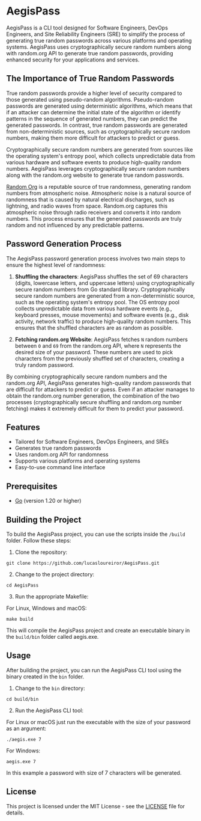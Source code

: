 # AegisPass

AegisPass is a CLI tool designed for Software Engineers, DevOps Engineers, and Site Reliability Engineers (SRE) to simplify the process of generating true random passwords across various platforms and operating systems. AegisPass uses cryptographically secure random numbers along with random.org API to generate true random passwords, providing enhanced security for your applications and services.

## The Importance of True Random Passwords

True random passwords provide a higher level of security compared to those generated using pseudo-random algorithms. Pseudo-random passwords are generated using deterministic algorithms, which means that if an attacker can determine the initial state of the algorithm or identify patterns in the sequence of generated numbers, they can predict the generated passwords. In contrast, true random passwords are generated from non-deterministic sources, such as cryptographically secure random numbers, making them more difficult for attackers to predict or guess.

Cryptographically secure random numbers are generated from sources like the operating system's entropy pool, which collects unpredictable data from various hardware and software events to produce high-quality random numbers. AegisPass leverages cryptographically secure random numbers along with the random.org website to generate true random passwords.

[Random Org](https://www.random.org/) is a reputable source of true randomness, generating random numbers from atmospheric noise. Atmospheric noise is a natural source of randomness that is caused by natural electrical discharges, such as lightning, and radio waves from space. Random.org captures this atmospheric noise through radio receivers and converts it into random numbers. This process ensures that the generated passwords are truly random and not influenced by any predictable patterns.


## Password Generation Process

The AegisPass password generation process involves two main steps to ensure the highest level of randomness:

1. **Shuffling the characters**: AegisPass shuffles the set of 69 characters (digits, lowercase letters, and uppercase letters) using cryptographically secure random numbers from Go standard library. Cryptographically secure random numbers are generated from a non-deterministic source, such as the operating system's entropy pool. The OS entropy pool collects unpredictable data from various hardware events (e.g., keyboard presses, mouse movements) and software events (e.g., disk activity, network traffic) to produce high-quality random numbers. This ensures that the shuffled characters are as random as possible.

2. **Fetching random.org Website**: AegisPass fetches `N` random numbers between `0` and `69` from the random.org API, where `N` represents the desired size of your password. These numbers are used to pick characters from the previously shuffled set of characters, creating a truly random password.

By combining cryptographically secure random numbers and the random.org API, AegisPass generates high-quality random passwords that are difficult for attackers to predict or guess. Even if an attacker manages to obtain the random.org number generation, the combination of the two processes (cryptographically secure shuffling and random.org number fetching) makes it extremely difficult for them to predict your password.

## Features

- Tailored for Software Engineers, DevOps Engineers, and SREs
- Generates true random passwords
- Uses random.org API for randomness
- Supports various platforms and operating systems
- Easy-to-use command line interface

## Prerequisites

- [Go](https://golang.org/doc/install) (version 1.20 or higher)

## Building the Project

To build the AegisPass project, you can use the scripts inside the `/build` folder. Follow these steps:

1. Clone the repository:

```
git clone https://github.com/lucasloureiror/AegisPass.git
```

2. Change to the project directory:

```
cd AegisPass
```

3. Run the appropriate Makefile:

For Linux, Windows and macOS:

```
make build
```

This will compile the AegisPass project and create an executable binary in the `build/bin` folder called aegis.exe.

## Usage

After building the project, you can run the AegisPass CLI tool using the binary created in the `bin` folder.

1. Change to the `bin` directory:

```
cd build/bin
```

2. Run the AegisPass CLI tool:

For Linux or macOS just run the executable with the size of your password as an argument:

```
./aegis.exe 7
```

For Windows:

```
aegis.exe 7
```

In this example a password with size of 7 characters will be generated.

## License

This project is licensed under the MIT License - see the [LICENSE](LICENSE) file for details.
